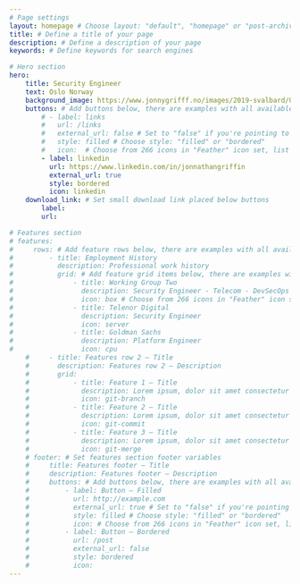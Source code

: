 ```yaml
---
# Page settings
layout: homepage # Choose layout: "default", "homepage" or "post-archive"
title: # Define a title of your page
description: # Define a description of your page
keywords: # Define keywords for search engines

# Hero section
hero:
    title: Security Engineer
    text: Oslo Norway
    background_image: https://www.jonnygrifff.no/images/2019-svalbard/01.jpg
    buttons: # Add buttons below, there are examples with all available options
        # - label: links
        #   url: /links
        #   external_url: false # Set to "false" if you're pointing to inner page
        #   style: filled # Choose style: "filled" or "bordered"
        #   icon:  # Choose from 266 icons in "Feather" icon set, list of all icons is available here - https://feathericons.com
        - label: linkedin
          url: https://www.linkedin.com/in/jonnathangriffin
          external_url: true
          style: bordered
          icon: linkedin
    download_link: # Set small download link placed below buttons
        label: 
        url: 

# Features section
# features:
#     rows: # Add feature rows below, there are examples with all available options
#         - title: Employment History
#           description: Professional work history
#           grid: # Add feature grid items below, there are examples with all available options
#               - title: Working Group Two
#                 description: Security Engineer - Telecom - DevSecOps
#                 icon: box # Choose from 266 icons in "Feather" icon set, list of all icons is available here - https://feathericons.com
#               - title: Telenor Digital
#                 description: Security Engineer
#                 icon: server
#               - title: Goldman Sachs
#                 description: Platform Engineer
#                 icon: cpu
    #     - title: Features row 2 — Title
    #       description: Features row 2 — Description
    #       grid:
    #           - title: Feature 1 — Title
    #             description: Lorem ipsum, dolor sit amet consectetur adipisicing elit. Provident iste voluptas sunt eligendi sit dolorem blanditiis nostrum, fuga ducimus enim? Ut temporibus.
    #             icon: git-branch
    #           - title: Feature 2 — Title
    #             description: Lorem ipsum, dolor sit amet consectetur adipisicing elit. Provident iste voluptas sunt eligendi sit dolorem blanditiis nostrum, fuga ducimus enim? Ut temporibus.
    #             icon: git-commit
    #           - title: Feature 3 — Title
    #             description: Lorem ipsum, dolor sit amet consectetur adipisicing elit. Provident iste voluptas sunt eligendi sit dolorem blanditiis nostrum, fuga ducimus enim? Ut temporibus.
    #             icon: git-merge
    # footer: # Set features section footer variables
    #     title: Features footer — Title
    #     description: Features footer — Description
    #     buttons: # Add buttons below, there are examples with all available options
    #         - label: Button — Filled
    #           url: http://example.com
    #           external_url: true # Set to "false" if you're pointing to inner page
    #           style: filled # Choose style: "filled" or "bordered"
    #           icon: # Choose from 266 icons in "Feather" icon set, list of all icons is available here - https://feathericons.com
    #         - label: Button — Bordered
    #           url: /post
    #           external_url: false
    #           style: bordered
    #           icon:
---
```

